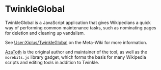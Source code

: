 # TwinkleGlobal

TwinkleGlobal is a JavaScript application that gives Wikipedians a quick way of performing common maintenance tasks, such as nominating pages for deletion and cleaning up vandalism.

See [User:Xiplus/TwinkleGlobal][] on the Meta-Wiki for more information.

[AzaToth][] is the original author and maintainer of the tool, as well as the `morebits.js` library gadget, which forms the basis for many Wikipedia scripts and editing tools in addition to Twinkle.

[User:Xiplus/TwinkleGlobal]: https://meta.wikimedia.org/wiki/User:Xiplus/TwinkleGlobal
[AzaToth]: https://en.wikipedia.org/wiki/User:AzaToth
